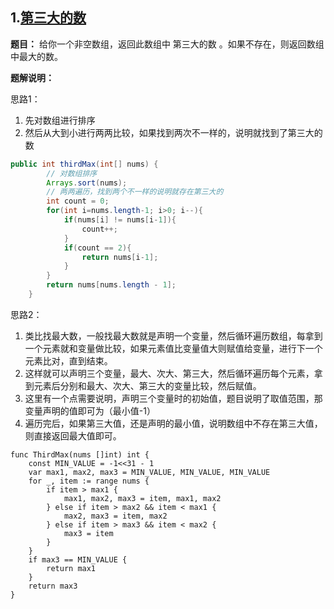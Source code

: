 ## 1.[第三大的数](https://leetcode.cn/problems/third-maximum-number/)

**题目：**
给你一个非空数组，返回此数组中 第三大的数 。如果不存在，则返回数组中最大的数。

**题解说明：**

思路1：
1. 先对数组进行排序
2. 然后从大到小进行两两比较，如果找到两次不一样的，说明就找到了第三大的数
```java
public int thirdMax(int[] nums) {
        // 对数组排序
        Arrays.sort(nums);
        // 两两遍历，找到两个不一样的说明就存在第三大的
        int count = 0;
        for(int i=nums.length-1; i>0; i--){
            if(nums[i] != nums[i-1]){
                count++;
            }
            if(count == 2){
                return nums[i-1];
            }
        }
        return nums[nums.length - 1];
    }
```

思路2：
1. 类比找最大数，一般找最大数就是声明一个变量，然后循环遍历数组，每拿到一个元素就和变量做比较，如果元素值比变量值大则赋值给变量，进行下一个元素比对，直到结束。
2. 这样就可以声明三个变量，最大、次大、第三大，然后循环遍历每个元素，拿到元素后分别和最大、次大、第三大的变量比较，然后赋值。
3. 这里有一个点需要说明，声明三个变量时的初始值，题目说明了取值范围，那变量声明的值即可为（最小值-1）
4. 遍历完后，如果第三大值，还是声明的最小值，说明数组中不存在第三大值，则直接返回最大值即可。

```golang
func ThirdMax(nums []int) int {
	const MIN_VALUE = -1<<31 - 1
	var max1, max2, max3 = MIN_VALUE, MIN_VALUE, MIN_VALUE
	for _, item := range nums {
		if item > max1 {
			max1, max2, max3 = item, max1, max2
		} else if item > max2 && item < max1 {
			max2, max3 = item, max2
		} else if item > max3 && item < max2 {
			max3 = item
		}
	}
	if max3 == MIN_VALUE {
		return max1
	}
	return max3
}

```
